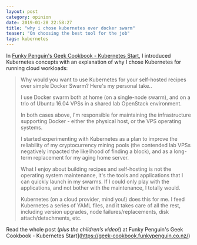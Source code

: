 ```yaml
---
layout: post
category: opinion
date: 2019-01-28 22:58:27
title: "why i chose kubernetes over docker swarm"
teaser: "On choosing the best tool for the job"
tags: kubernetes
---
```


In [Funky Penguin's Geek Cookbook - Kubernetes Start](https://geek-cookbook.funkypenguin.co.nz/), I introduced Kubernetes concepts with an explanation of why I chose Kubernetes for running cloud workloads:

> Why would you want to use Kubernetes for your self-hosted recipes over simple Docker Swarm? Here's my personal take..
> 
> I use Docker swarm both at home (on a single-node swarm), and on a trio of Ubuntu 16.04 VPSs in a shared lab OpenStack environment.
> 
> In both cases above, I'm responsible for maintaining the infrastructure supporting Docker - either the physical host, or the VPS operating systems.
> 
> I started experimenting with Kubernetes as a plan to improve the reliability of my cryptocurrency mining pools (the contended lab VPSs negatively impacted the likelihood of finding a block), and as a long-term replacement for my aging home server.
> 
> What I enjoy about building recipes and self-hosting is not the operating system maintenance, it's the tools and applications that I can quickly launch in my swarms. If I could only play with the applications, and not bother with the maintenance, I totally would.
> 
> Kubernetes (on a cloud provider, mind you!) does this for me. I feed Kubernetes a series of YAML files, and it takes care of all the rest, including version upgrades, node failures/replacements, disk attach/detachments, etc.

Read the whole post (_plus the children’s video!_) at Funky Penguin's Geek Cookbook - Kubernetes Start](https://geek-cookbook.funkypenguin.co.nz/)
